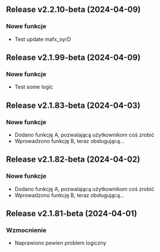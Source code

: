 ## Release v2.2.10-beta (2024-04-09)

### Nowe funkcje

- Test update mafx_oyrD

## Release v2.1.99-beta (2024-04-09)

### Nowe funkcje

- Test some logic

## Release v2.1.83-beta (2024-04-03)

### Nowe funkcje

- Dodano funkcję A, pozwalającą użytkownikom coś zrobić
- Wprowadzono funkcję B, teraz obsługującą...

## Release v2.1.82-beta (2024-04-02)

### Nowe funkcje

- Dodano funkcję A, pozwalającą użytkownikom coś zrobić
- Wprowadzono funkcję B, teraz obsługującą...

## Release v2.1.81-beta (2024-04-01)

### Wzmocnienie

- Naprawiono pewien problem logiczny

